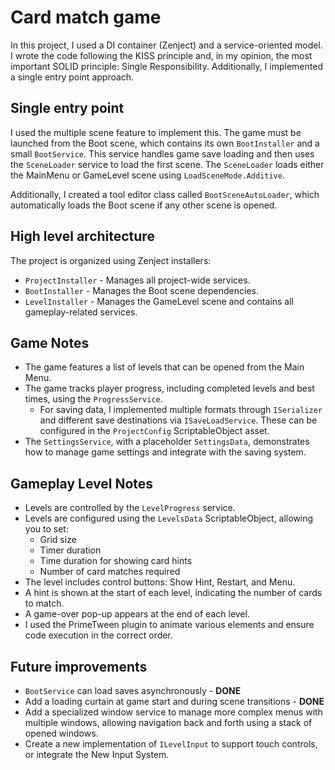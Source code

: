 # Card match game

In this project, I used a DI container (Zenject) and a service-oriented model. I wrote the code following the KISS principle and, in my opinion, the most important SOLID principle: Single Responsibility. Additionally, I implemented a single entry point approach.

## Single entry point
I used the multiple scene feature to implement this. The game must be launched from the Boot scene, which contains its own `BootInstaller` and a small `BootService`. This service handles game save loading and then uses the `SceneLoader` service to load the first scene. The `SceneLoader` loads either the MainMenu or GameLevel scene using `LoadSceneMode.Additive`. 

Additionally, I created a tool editor class called `BootSceneAutoLoader`, which automatically loads the Boot scene if any other scene is opened.

## High level architecture
The project is organized using Zenject installers:

* `ProjectInstaller` - Manages all project-wide services.
* `BootInstaller` - Manages the Boot scene dependencies.
* `LevelInstaller` - Manages the GameLevel scene and contains all gameplay-related services.

## Game Notes
* The game features a list of levels that can be opened from the Main Menu.
* The game tracks player progress, including completed levels and best times, using the `ProgressService`.
  * For saving data, I implemented multiple formats through `ISerializer` and different save destinations via `ISaveLoadService`. These can be configured in the `ProjectConfig` ScriptableObject asset.
* The `SettingsService`, with a placeholder `SettingsData`, demonstrates how to manage game settings and integrate with the saving system.

## Gameplay Level Notes
* Levels are controlled by the `LevelProgress` service.
* Levels are configured using the `LevelsData` ScriptableObject, allowing you to set:
  * Grid size
  * Timer duration
  * Time duration for showing card hints
  * Number of card matches required
* The level includes control buttons: Show Hint, Restart, and Menu.
* A hint is shown at the start of each level, indicating the number of cards to match.
* A game-over pop-up appears at the end of each level.
* I used the PrimeTween plugin to animate various elements and ensure code execution in the correct order.

## Future improvements
* `BootService` can load saves asynchronously - **DONE**
* Add a loading curtain at game start and during scene transitions - **DONE**
* Add a specialized window service to manage more complex menus with multiple windows, allowing navigation back and forth using a stack of opened windows.
* Create a new implementation of `ILevelInput` to support touch controls, or integrate the New Input System.

